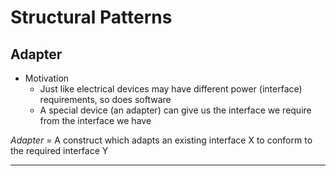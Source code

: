 # Structural Patterns

## Adapter
* Motivation  
  * Just like electrical devices may have different power (interface) requirements, so does software
  * A special device (an adapter) can give us the interface we require from the interface we have

*Adapter* = A construct which adapts an existing interface X to conform to the required interface Y

_____
